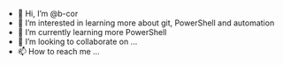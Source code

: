 - 👋 Hi, I’m @b-cor
- 👀 I’m interested in learning more about git, PowerShell and automation
- 🌱 I’m currently learning more PowerShell
- 💞️ I’m looking to collaborate on ...
- 📫 How to reach me ...

<!---
b-cor/b-cor is a ✨ special ✨ repository because its `README.md` (this file) appears on your GitHub profile.
You can click the Preview link to take a look at your changes.
--->

